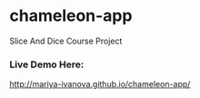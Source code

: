 # chameleon-app
Slice And Dice Course Project

### Live Demo Here:
http://mariya-ivanova.github.io/chameleon-app/
